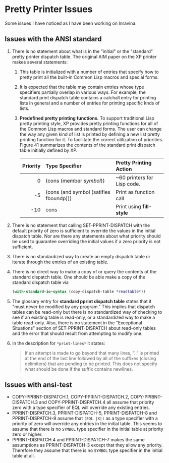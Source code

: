 # Pretty Printer Issues

Some issues I have noticed as I have been working on Inravina.

## Issues with the ANSI standard 

1. There is no statement about what is in the "initial" or the
   "standard" pretty printer dispatch table. The original AIM paper on
   the XP printer makes several statements:
    1. This table is initialized with a number of entries that specify
       how to pretty print all the built-in Common Lisp macros and
       special forms.
    3. It is expected that the table may contain entries whose type
       specifiers partially overlap in various ways. For example, the
       standard print dispatch table contains a catchall entry for
       printing lists in general and a number of entries for printing
       specific knds of lists.
    5. **Predefined pretty printing functions.** To support
       traditional Lisp pretty printing style, XP provides pretty
       printing functions for all of the Common Lisp macros and
       standard forms. The user can change the way any given kind of
       list is printed by defining a new list pretty printing function
       for it. To facilitate the correct utilization of priorities.
       Figure 41 summarizes the contents of the standard print
       dispatch table initially defined by XP.

        | Priority | Type Specifier                         | Pretty Printing Action      |
        |---------:|:---------------------------------------|:----------------------------|
        |        0 | (cons (member *symbol*))               | ~60 printers for Lisp code. |
        |       -5 | (cons (and symbol (satifies fboundp))) | Print as function call      |
        |      -10 | cons                                   | Print using **fill-style**  |

2. There is no statement that calling SET-PPRINT-DISPATCH with the
   default priority of zero is sufficient to override the values in
   the initial dispatch table. Nor are there any statements about what
   priority should be used to guarantee overriding the initial values
   if a zero priority is not sufficient.
3. There is no standardized way to create an empty dispatch table or
   iterate through the entries of an existing table.
4. There is no direct way to make a copy of or query the contents of
   the standard dispatch table. One should be able make a copy of the 
   standard dispatch table via
   ```lisp
   (with-standard-io-syntax (copy-dispatch-table *readtable*))
   ```
5. The glossary entry for **standard pprint dispatch table** states
   that it "must never be modified by any program." This implies that
   dispatch tables can be read-only but there is no standardized way
   of checking to see if an existing table is read-only, or a
   standardized way to make a table read-only. Also, there is no
   statement in the "Exceptional Situations" section of
   SET-PPRINT-DISPATCH about read-only tables and the error that
   should result from attempting to modify one.
6. In the description for `*print-lines*` it states:
   > If an attempt is made to go beyond that many lines, “..” is
   > printed at the end of the last line followed by all of the
   > suffixes (closing delimiters) that are pending to be printed.
   This does not specify what should be done if the suffix contains
   newlines.

## Issues with ansi-test

* COPY-PPRINT-DISPATCH.1, COPY-PPRINT-DISPATCH.2,
  COPY-PPRINT-DISPATCH.3 and COPY-PPRINT-DISPATCH.4 all assume that
  priority zero with a type specifier of EQL will override any
  existing entries.
* PPRINT-DISPATCH.3, PPRINT-DISPATCH-5, PPRINT-DISPATCH-8 and
  PPRINT-DISPATCH-9 assume that `(EQL |X|)` as a type specifier with a
  priority of zero will override any entries in the initial
  table. This seems to assume that there is no `SYMBOL` type specifier
  in the initial table at priority zero or higher.
* PPRINT-DISPATCH.4 and PPRINT-DISPATCH-7 makes the same assumptions
  as PPRINT-DISPATCH-3 except that they allow any priority. Therefore
  they assume that there is no `SYMBOL` type specifier in the initial
  table at all.
